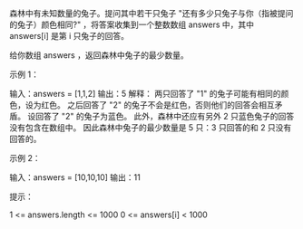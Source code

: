 森林中有未知数量的兔子。提问其中若干只兔子 "还有多少只兔子与你（指被提问的兔子）颜色相同?" ，将答案收集到一个整数数组
answers 中，其中 answers[i] 是第 i 只兔子的回答。

给你数组 answers ，返回森林中兔子的最少数量。

示例 1：

输入：answers = [1,1,2]
输出：5
解释：
两只回答了 "1" 的兔子可能有相同的颜色，设为红色。
之后回答了 "2" 的兔子不会是红色，否则他们的回答会相互矛盾。
设回答了 "2" 的兔子为蓝色。
此外，森林中还应有另外 2 只蓝色兔子的回答没有包含在数组中。
因此森林中兔子的最少数量是 5 只：3 只回答的和 2 只没有回答的。

示例 2：

输入：answers = [10,10,10]
输出：11

提示：

1 <= answers.length <= 1000
0 <= answers[i] < 1000
